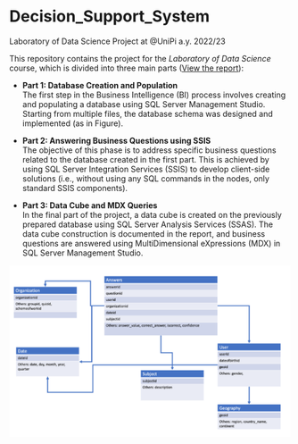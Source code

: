 # Decision_Support_System
Laboratory of Data Science Project at @UniPi a.y. 2022/23

This repository contains the project for the *Laboratory of Data Science* course, which is divided into three main parts ([View the report](./LDS_FinalReport_group17.pdf)):

- **Part 1: Database Creation and Population**  
   The first step in the Business Intelligence (BI) process involves creating and populating a database using SQL Server Management Studio. Starting from multiple files, the database schema was designed and implemented (as in Figure).  

- **Part 2: Answering Business Questions using SSIS**  
   The objective of this phase is to address specific business questions related to the database created in the first part. This is achieved by using SQL Server Integration Services (SSIS) to develop client-side solutions (i.e., without using any SQL commands in the nodes, only standard SSIS components).

- **Part 3: Data Cube and MDX Queries**  
   In the final part of the project, a data cube is created on the previously prepared database using SQL Server Analysis Services (SSAS). The data cube construction is documented in the report, and business questions are answered using MultiDimensional eXpressions (MDX) in SQL Server Management Studio.

![DB schema](./db_schema.png)

